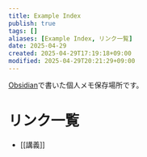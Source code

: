 ```yaml
---
title: Example Index
publish: true
tags: []
aliases: [Example Index, リンク一覧]
date: 2025-04-29
created: 2025-04-29T17:19:18+09:00
modified: 2025-04-29T20:21:29+09:00
---
```


[Obsidian](https://obsidian.md/)で書いた個人メモ保存場所です。

# リンク一覧

- [[講義]]
